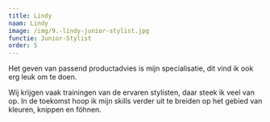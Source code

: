 ```yaml
---
title: Lindy
naam: Lindy
image: /img/9.-lindy-junior-stylist.jpg
functie: Junior-Stylist
order: 5
---
```


Het geven van passend productadvies is mijn specialisatie, dit vind ik ook erg leuk om te doen.

Wij krijgen vaak trainingen van de ervaren stylisten, daar steek ik veel van op. In de toekomst hoop ik mijn skills verder uit te breiden op het gebied van kleuren, knippen en f&ouml;hnen.